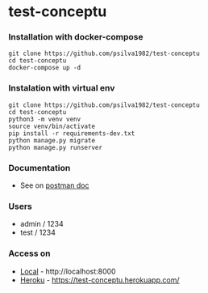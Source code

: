 # test-conceptu

### Installation with docker-compose

```
git clone https://github.com/psilva1982/test-conceptu
cd test-conceptu
docker-compose up -d
```

### Instalation with virtual env

```
git clone https://github.com/psilva1982/test-conceptu
cd test-conceptu
python3 -m venv venv 
source venv/bin/activate
pip install -r requirements-dev.txt
python manage.py migrate
python manage.py runserver
```

### Documentation
- See on [postman doc](https://documenter.getpostman.com/view/2491745/TzmCfsbM)

### Users
- admin / 1234
- test / 1234

### Access on 
- [Local](http://localhost:8000) - http://localhost:8000
- [Heroku](https://test-conceptu.herokuapp.com/) - https://test-conceptu.herokuapp.com/
